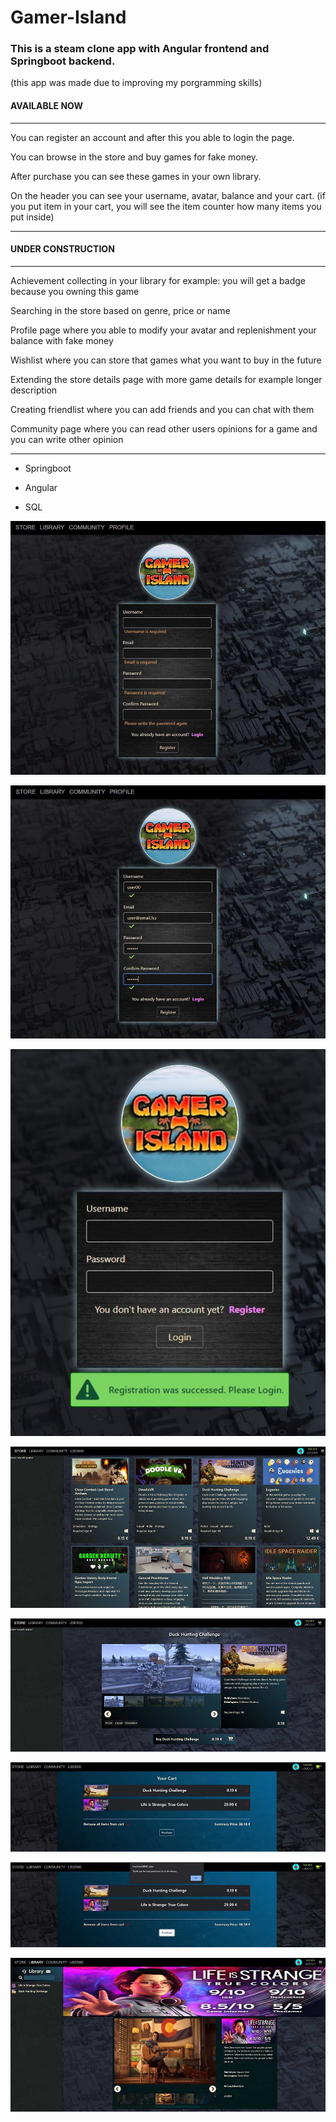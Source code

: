 # Gamer-Island
### This is a steam clone app with Angular frontend and  Springboot backend.

(this app was made due to improving my porgramming skills)

#### AVAILABLE NOW
------

You can register an account and after this you able to login the page.

You can browse in the store and buy games for fake money.

After purchase you can see these games in your own library.

On the header you can see your username, avatar, balance and your cart. (if you put item in your cart, you will see the item counter how many items you put inside)

------

#### UNDER CONSTRUCTION
------

Achievement collecting in your library for example: you will get a badge because you owning this game

Searching in the store based on genre, price or name 

Profile page where you able to modify your avatar and replenishment your balance with fake money

Wishlist where you can store that games what you want to buy in the future

Extending the store details page with more game details for example longer description

Creating friendlist where you can add friends and you can chat with them

Community page where you can read other users opinions for a game and you can write other opinion

------

- Springboot

- Angular

- SQL

  

![](https://github.com/Gombi007/Gamer-Island/blob/development/Resources/gamer-island-001.JPG)

![](https://github.com/Gombi007/Gamer-Island/blob/development/Resources/gamer-island-002.JPG)

![](https://github.com/Gombi007/Gamer-Island/blob/development/Resources/gamer-island-003.JPG)

![](https://github.com/Gombi007/Gamer-Island/blob/development/Resources/gamer-island-004.JPG)

![](https://github.com/Gombi007/Gamer-Island/blob/development/Resources/gamer-island-005.JPG)

![](https://github.com/Gombi007/Gamer-Island/blob/development/Resources/gamer-island-006.JPG)

![](https://github.com/Gombi007/Gamer-Island/blob/development/Resources/gamer-island-007.JPG)

![](https://github.com/Gombi007/Gamer-Island/blob/development/Resources/gamer-island-008.JPG)



